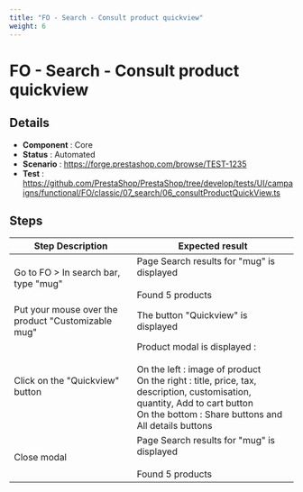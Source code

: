 ```yaml
---
title: "FO - Search - Consult product quickview"
weight: 6
---
```


# FO - Search - Consult product quickview
## Details
* **Component** : Core
* **Status** : Automated
* **Scenario** : https://forge.prestashop.com/browse/TEST-1235
* **Test** : https://github.com/PrestaShop/PrestaShop/tree/develop/tests/UI/campaigns/functional/FO/classic/07_search/06_consultProductQuickView.ts

## Steps
| Step Description | Expected result |
| ----- | ----- |
| Go to FO > In search bar, type "mug" | Page Search results for "mug" is displayed<br><br>Found 5 products |
| Put your mouse over the product "Customizable mug" | The button "Quickview" is displayed |
| Click on the "Quickview" button | Product modal is displayed :<br><br>On the left : image of product<br>On the right : title, price, tax, description, customisation, quantity, Add to cart button<br>On the bottom : Share buttons and All details buttons |
| Close modal | Page Search results for "mug" is displayed<br><br>Found 5 products |

